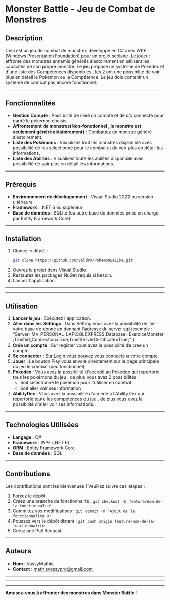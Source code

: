 # Monster Battle - Jeu de Combat de Monstres

## Description
Ceci est un jeu de combat de monstres développé en C# avec WPF (Windows Presentation Foundation) pour un projet scolaire. Le joueur affronte des monstres ennemis générés aléatoirement en utilisant les capacités de son propre monstre. Le jeu propose un système de Pokedex et d'une liste des Compétences disponibles , les 2 ont une possibilité de voir plus en détail le Pokemon ou la Compétence. Le jeu dois contenir un systeme de combat pas encore fonctionnel.

---

## Fonctionnalités
- **Gestion Compte** : Possibilité de créé un compte et de s'y connecté pour gardé le pokémon choisis.
- **Affrontement de monstres(Non-fonctionnel , le monstre est seulement généré aléatoirement)** : Combattez un monstre généré aléatoirement. 
- **Liste des Pokémons** : Visualisez tout les monstres disponible avec possibilité de les selectionné pour le combat et de voir plus en détail les informations.
- **Liste des Abilités** : Visualisez toute les abilités disponible avec possibilité de voir plus en détail les informations.

---

## Prérequis
- **Environnement de développement** : Visual Studio 2022 ou version ultérieure
- **Framework** : .NET 6 ou supérieur
- **Base de données** : SQLite (ou autre base de données prise en charge par Entity Framework Core)

---

## Installation
1. Clonez le dépôt :
   ```bash
   git clone https://github.com/VeldrX/PokemonBeLike.git
   ```
2. Ouvrez le projet dans Visual Studio.
3. Restaurez les packages NuGet requis si besoin.
4. Lancez l'application.

---


---

## Utilisation
1. **Lancer le jeu** : Exécutez l'application.
2. **Aller dans les Settings** : Dans Setting vous avez la possibilité de lier votre base de donné en donnant l'adresse du server sql (exemple :  "Server=MV_PERSONAL_LAP\SQLEXPRESS;Database=ExerciceMonster;Trusted_Connection=True;TrustServerCertificate=True;";).
3. **Crée un compte** : Sur register vous avez la possibilité de crée un compte.
3. **Se connecter** : Sur Login vous pouvez vous connecté a votre compte.
3. **Jouer** : Le bouton Play vous envoie directement sur la page principale du jeu le combat (peu fonctionnel)
3. **Pokedex** : Vous avez la possibilité d'accedé au Pokédex qui répertorie tous les pokémons du jeu , de plus vous avez 2 possibilités : 
    - Soit selectionné le pokémon pour l'utiliser en combat
    - Soit aller voir ses information
3. **AbilityDex** : Vous avez la possibilité d'accedé a l'AbilityDex qui répertorie toute les compétences du jeu , de plus vous avez la possibilité d'aller voir ses informations.


---

## Technologies Utilisées
- **Langage** : C#
- **Framework** : WPF (.NET 6)
- **ORM** : Entity Framework Core
- **Base de données** : SQL

---

## Contributions
Les contributions sont les bienvenues ! Veuillez suivre ces étapes :
1. Forkez le dépôt.
2. Créez une branche de fonctionnalité : `git checkout -b feature/nom-de-la-fonctionnalité`
3. Commitez vos modifications : `git commit -m "Ajout de la fonctionnalité X"`
4. Poussez vers le dépôt distant : `git push origin feature/nom-de-la-fonctionnalité`
5. Créez une Pull Request.

---

## Auteurs
- **Nom** : VassyMathis
- **Contact** : mathisvassypro@gmail.com

---

---


---

**Amusez-vous à affronter des monstres dans Monster Battle !**
